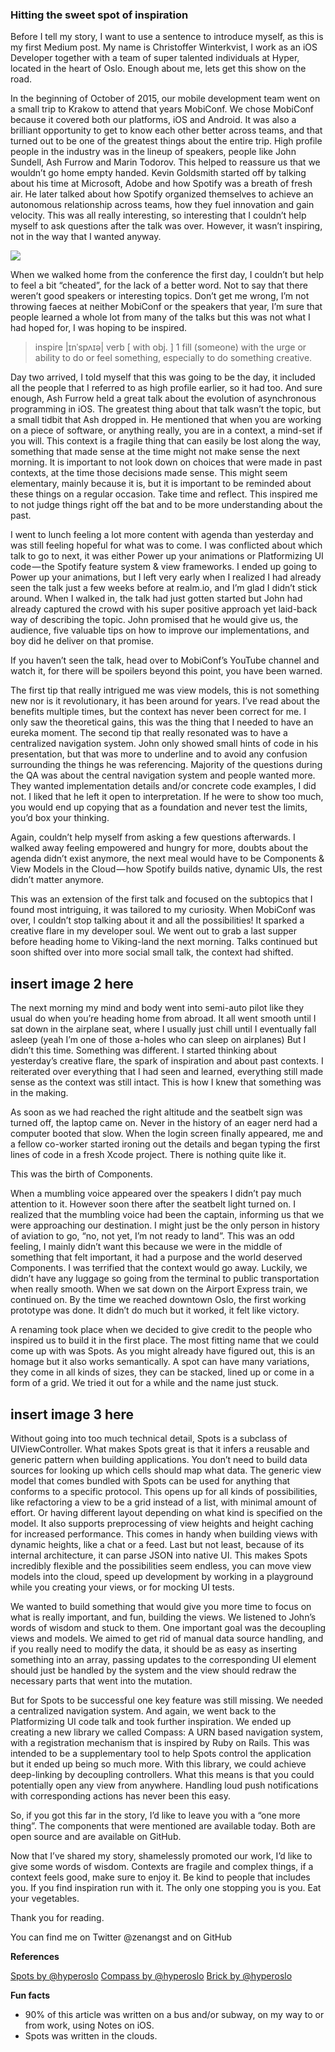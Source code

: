 ### Hitting the sweet spot of inspiration

Before I tell my story, I want to use a sentence to introduce myself, as this is my first Medium post. My name is Christoffer Winterkvist, I work as an iOS Developer together with a team of super talented individuals at Hyper, located in the heart of Oslo. Enough about me, lets get this show on the road.

In the beginning of October of 2015, our mobile development team went on a small trip to Krakow to attend that years MobiConf. We chose MobiConf because it covered both our platforms, iOS and Android. It was also a brilliant opportunity to get to know each other better across teams, and that turned out to be one of the greatest things about the entire trip. High profile people in the industry was in the lineup of speakers, people like John Sundell, Ash Furrow and Marin Todorov. This helped to reassure us that we wouldn’t go home empty handed. Kevin Goldsmith started off by talking about his time at Microsoft, Adobe and how Spotify was a breath of fresh air. He later talked about how Spotify organized themselves to achieve an autonomous relationship across teams, how they fuel innovation and gain velocity. This was all really interesting, so interesting that I couldn’t help myself to ask questions after the talk was over. However, it wasn’t inspiring, not in the way that I wanted anyway.

<img src="https://github.com/zenangst/images/2016-04-12-hitting-the-sweet-spot-of-inspiration-1.jpeg">

When we walked home from the conference the first day, I couldn’t but help to feel a bit “cheated”, for the lack of a better word. Not to say that there weren’t good speakers or interesting topics. Don’t get me wrong, I’m not throwing faeces at neither MobiConf or the speakers that year, I’m sure that people learned a whole lot from many of the talks but this was not what I had hoped for, I was hoping to be inspired.

> inspire |ɪnˈspʌɪə| verb [ with obj. ] 1 fill (someone) with the urge or ability to do or feel something, especially to do something creative.

Day two arrived, I told myself that this was going to be the day, it included all the people that I referred to as high profile earlier, so it had too. And sure enough, Ash Furrow held a great talk about the evolution of asynchronous programming in iOS. The greatest thing about that talk wasn’t the topic, but a small tidbit that Ash dropped in. He mentioned that when you are working on a piece of software, or anything really, you are in a context, a mind-set if you will. This context is a fragile thing that can easily be lost along the way, something that made sense at the time might not make sense the next morning. It is important to not look down on choices that were made in past contexts, at the time those decisions made sense. This might seem elementary, mainly because it is, but it is important to be reminded about these things on a regular occasion. Take time and reflect. This inspired me to not judge things right off the bat and to be more understanding about the past.

I went to lunch feeling a lot more content with agenda than yesterday and was still feeling hopeful for what was to come. I was conflicted about which talk to go to next, it was either Power up your animations or Platformizing UI code — the Spotify feature system & view frameworks. I ended up going to Power up your animations, but I left very early when I realized I had already seen the talk just a few weeks before at realm.io, and I’m glad I didn’t stick around. When I walked in, the talk had just gotten started but John had already captured the crowd with his super positive approach yet laid-back way of describing the topic. John promised that he would give us, the audience, five valuable tips on how to improve our implementations, and boy did he deliver on that promise.

If you haven’t seen the talk, head over to MobiConf’s YouTube channel and watch it, for there will be spoilers beyond this point, you have been warned.

The first tip that really intrigued me was view models, this is not something new nor is it revolutionary, it has been around for years. I’ve read about the benefits multiple times, but the context has never been correct for me. I only saw the theoretical gains, this was the thing that I needed to have an eureka moment. The second tip that really resonated was to have a centralized navigation system. John only showed small hints of code in his presentation, but that was more to underline and to avoid any confusion surrounding the things he was referencing. Majority of the questions during the QA was about the central navigation system and people wanted more. They wanted implementation details and/or concrete code examples, I did not. I liked that he left it open to interpretation. If he were to show too much, you would end up copying that as a foundation and never test the limits, you’d box your thinking.

Again, couldn’t help myself from asking a few questions afterwards. I walked away feeling empowered and hungry for more, doubts about the agenda didn’t exist anymore, the next meal would have to be Components & View Models in the Cloud — how Spotify builds native, dynamic UIs, the rest didn’t matter anymore.

This was an extension of the first talk and focused on the subtopics that I found most intriguing, it was tailored to my curiosity. When MobiConf was over, I couldn’t stop talking about it and all the possibilities! It sparked a creative flare in my developer soul. We went out to grab a last supper before heading home to Viking-land the next morning. Talks continued but soon shifted over into more social small talk, the context had shifted.

## insert image 2 here

The next morning my mind and body went into semi-auto pilot like they usual do when you’re heading home from abroad. It all went smooth until I sat down in the airplane seat, where I usually just chill until I eventually fall asleep (yeah I’m one of those a-holes who can sleep on airplanes) But I didn’t this time. Something was different. I started thinking about yesterday’s creative flare, the spark of inspiration and about past contexts. I reiterated over everything that I had seen and learned, everything still made sense as the context was still intact. This is how I knew that something was in the making.

As soon as we had reached the right altitude and the seatbelt sign was turned off, the laptop came on. Never in the history of an eager nerd had a computer booted that slow. When the login screen finally appeared, me and a fellow co-worker started ironing out the details and began typing the first lines of code in a fresh Xcode project. There is nothing quite like it.

This was the birth of Components.

When a mumbling voice appeared over the speakers I didn’t pay much attention to it. However soon there after the seatbelt light turned on. I realized that the mumbling voice had been the captain, informing us that we were approaching our destination. I might just be the only person in history of aviation to go, “no, not yet, I’m not ready to land”. This was an odd feeling, I mainly didn’t want this because we were in the middle of something that felt important, it had a purpose and the world deserved Components. I was terrified that the context would go away. Luckily, we didn’t have any luggage so going from the terminal to public transportation when really smooth. When we sat down on the Airport Express train, we continued on. By the time we reached downtown Oslo, the first working prototype was done. It didn’t do much but it worked, it felt like victory.

A renaming took place when we decided to give credit to the people who inspired us to build it in the first place. The most fitting name that we could come up with was Spots. As you might already have figured out, this is an homage but it also works semantically. A spot can have many variations, they come in all kinds of sizes, they can be stacked, lined up or come in a form of a grid. We tried it out for a while and the name just stuck.

## insert image 3 here

Without going into too much technical detail, Spots is a subclass of UIViewController. What makes Spots great is that it infers a reusable and generic pattern when building applications. You don’t need to build data sources for looking up which cells should map what data. The generic view model that comes bundled with Spots can be used for anything that conforms to a specific protocol. This opens up for all kinds of possibilities, like refactoring a view to be a grid instead of a list, with minimal amount of effort. Or having different layout depending on what kind is specified on the model. It also supports preprocessing of view heights and height caching for increased performance. This comes in handy when building views with dynamic heights, like a chat or a feed. Last but not least, because of its internal architecture, it can parse JSON into native UI. This makes Spots incredibly flexible and the possibilities seem endless, you can move view models into the cloud, speed up development by working in a playground while you creating your views, or for mocking UI tests.

We wanted to build something that would give you more time to focus on what is really important, and fun, building the views. We listened to John’s words of wisdom and stuck to them. One important goal was the decoupling views and models. We aimed to get rid of manual data source handling, and if you really need to modify the data, it should be as easy as inserting something into an array, passing updates to the corresponding UI element should just be handled by the system and the view should redraw the necessary parts that went into the mutation.

But for Spots to be successful one key feature was still missing. We needed a centralized navigation system. And again, we went back to the Platformizing UI code talk and took further inspiration. We ended up creating a new library we called Compass: A URN based navigation system, with a registration mechanism that is inspired by Ruby on Rails. This was intended to be a supplementary tool to help Spots control the application but it ended up being so much more. With this library, we could achieve deep-linking by decoupling controllers. What this means is that you could potentially open any view from anywhere. Handling loud push notifications with corresponding actions has never been this easy.

So, if you got this far in the story, I’d like to leave you with a “one more thing”. The components that were mentioned are available today. Both are open source and are available on GitHub.

Now that I’ve shared my story, shamelessly promoted our work, I’d like to give some words of wisdom. Contexts are fragile and complex things, if a context feels good, make sure to enjoy it. Be kind to people that includes you. If you find inspiration run with it. The only one stopping you is you. Eat your vegetables.

Thank you for reading.

You can find me on Twitter @zenangst and on GitHub

**References**

[Spots by @hyperoslo](https://github.com/hyperoslo/Spots)
[Compass by @hyperoslo](https://github.com/hyperoslo/Compass)
[Brick by @hyperoslo](https://github.com/hyperoslo/Brick)

**Fun facts**
- 90% of this article was written on a bus and/or subway, on my way to or from work, using Notes on iOS.
- Spots was written in the clouds.
